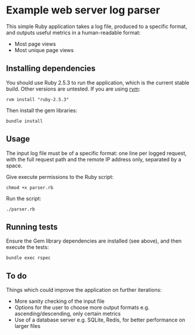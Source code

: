 # Example web server log parser

This simple Ruby application takes a log file, produced to a specific format, and outputs useful metrics in a human-readable format:

* Most page views
* Most unique page views

## Installing dependencies

You should use Ruby 2.5.3 to run the application, which is the current stable build. Other versions are untested. If you are using [rvm](http://rvm.io):

  `rvm install "ruby-2.5.3"`

Then install the gem libraries:

  `bundle install`

## Usage

The input log file must be of a specific format: one line per logged request, with the full request path and the remote IP address only, separated by a space.

Give execute permissions to the Ruby script:

`chmod +x parser.rb`

Run the script:

`./parser.rb`

## Running tests

Ensure the Gem library dependencies are installed (see above), and then execute the tests:

  `bundle exec rspec`

## To do

Things which could improve the application on further iterations:

* More sanity checking of the input file
* Options for the user to choose more output formats e.g. ascending/descending, only certain metrics
* Use of a database server e.g. SQLite, Redis, for better performance on larger files
